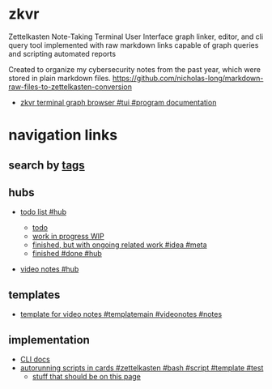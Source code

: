 # zkvr

Zettelkasten Note-Taking Terminal User Interface graph linker, editor, and cli query tool implemented with raw markdown links capable of graph queries and scripting automated reports 

Created to organize my cybersecurity notes from the past year, which were stored in plain markdown files. https://github.com/nicholas-long/markdown-raw-files-to-zettelkasten-conversion

- [zkvr terminal graph browser #tui #program documentation](/zet/20221013021614/README.md)

# navigation links

## search by [tags](/tagindex/)

## hubs

- [todo list #hub](/zet/20221007044552/README.md)
  - [todo](/zet/20221003150098/README.md)
  - [work in progress WIP](/zet/20221008042814/README.md)
  - [finished, but with ongoing related work #idea #meta](/zet/20221014215609/README.md)
  - [finished #done #hub](/zet/20221009095853/README.md)

- [video notes #hub](/zet/20221006213953/README.md)

## templates

- [template for video notes #templatemain #videonotes #notes](/zet/20221031092923/README.md)

## implementation

- [CLI docs](/zet/20221006032546/README.md)
- [autorunning scripts in cards #zettelkasten #bash #script #template #test](/zet/20221008063052/README.md)
  - [stuff that should be on this page](/zet/20221009192000/README.md)
